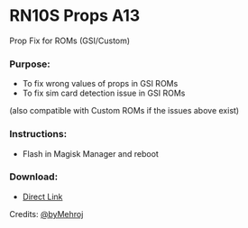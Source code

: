 # RN10S Props A13
Prop Fix for ROMs (GSI/Custom)

### Purpose:
- To fix wrong values of props in GSI ROMs
- To fix sim card detection issue in GSI ROMs

(also compatible with Custom ROMs if the issues above exist)

### Instructions:
- Flash in Magisk Manager and reboot

### Download:
- [Direct Link](https://www.pling.com/p/1952973/)

Credits:
[@byMehroj](https://t.me/byMehroj)
